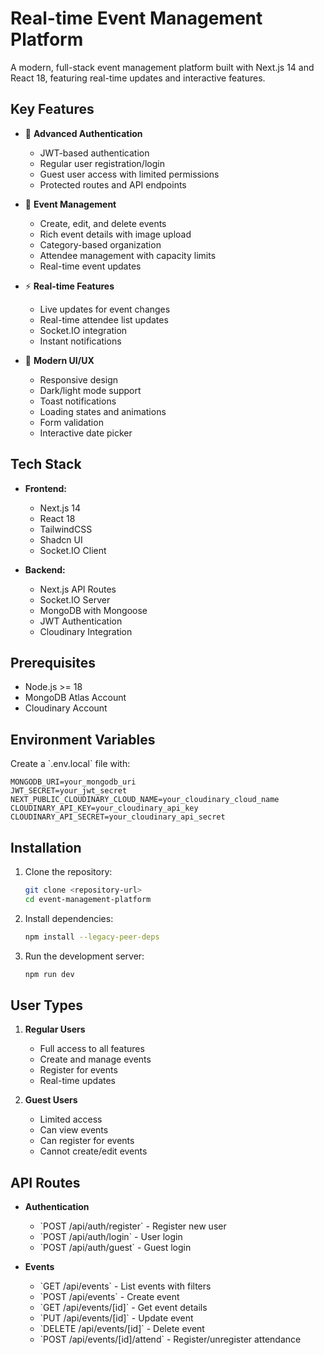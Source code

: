 # Real-time Event Management Platform

A modern, full-stack event management platform built with Next.js 14 and React 18, featuring real-time updates and interactive features.

## Key Features

- 🔐 **Advanced Authentication**
  - JWT-based authentication
  - Regular user registration/login
  - Guest user access with limited permissions
  - Protected routes and API endpoints

- 📅 **Event Management**
  - Create, edit, and delete events
  - Rich event details with image upload
  - Category-based organization
  - Attendee management with capacity limits
  - Real-time event updates

- ⚡ **Real-time Features**
  - Live updates for event changes
  - Real-time attendee list updates
  - Socket.IO integration
  - Instant notifications

- 🎨 **Modern UI/UX**
  - Responsive design
  - Dark/light mode support
  - Toast notifications
  - Loading states and animations
  - Form validation
  - Interactive date picker

## Tech Stack

- **Frontend:** 
  - Next.js 14
  - React 18
  - TailwindCSS
  - Shadcn UI
  - Socket.IO Client

- **Backend:**
  - Next.js API Routes
  - Socket.IO Server
  - MongoDB with Mongoose
  - JWT Authentication
  - Cloudinary Integration

## Prerequisites

- Node.js >= 18
- MongoDB Atlas Account
- Cloudinary Account

## Environment Variables

Create a \`.env.local\` file with:

```env
MONGODB_URI=your_mongodb_uri
JWT_SECRET=your_jwt_secret
NEXT_PUBLIC_CLOUDINARY_CLOUD_NAME=your_cloudinary_cloud_name
CLOUDINARY_API_KEY=your_cloudinary_api_key
CLOUDINARY_API_SECRET=your_cloudinary_api_secret
```

## Installation

1. Clone the repository:
   ```bash
   git clone <repository-url>
   cd event-management-platform
    ```

2. Install dependencies:
   ```bash
   npm install --legacy-peer-deps
   ```

3. Run the development server:
   ```bash
   npm run dev
   ```

## User Types

1. **Regular Users**
   - Full access to all features
   - Create and manage events
   - Register for events
   - Real-time updates

2. **Guest Users**
   - Limited access
   - Can view events
   - Can register for events
   - Cannot create/edit events

## API Routes

- **Authentication**
  - \`POST /api/auth/register\` - Register new user
  - \`POST /api/auth/login\` - User login
  - \`POST /api/auth/guest\` - Guest login

- **Events**
  - \`GET /api/events\` - List events with filters
  - \`POST /api/events\` - Create event
  - \`GET /api/events/[id]\` - Get event details
  - \`PUT /api/events/[id]\` - Update event
  - \`DELETE /api/events/[id]\` - Delete event
  - \`POST /api/events/[id]/attend\` - Register/unregister attendance
